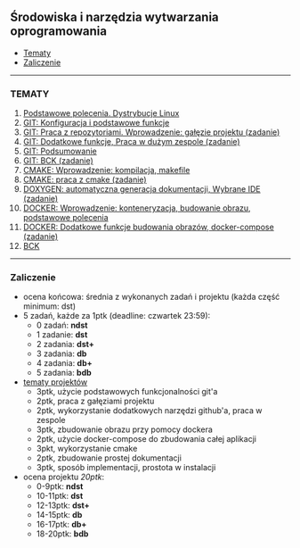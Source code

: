 ## Środowiska i narzędzia wytwarzania oprogramowania


- [Tematy](#Tematy)
- [Zaliczenie](#Zaliczenie)


---

### TEMATY

1. [Podstawowe polecenia. Dystrybucje Linux](Zajęcia_1/README.md)
2. [GIT: Konfiguracja i podstawowe funkcje](Zajęcia_2/README.md)
3. [GIT: Praca z repozytoriami. Wprowadzenie: gałęzie projektu (zadanie)](Zajęcia_3/README.md)
4. [GIT: Dodatkowe funkcje, Praca w dużym zespole (zadanie)](Zajęcia_4/README.md)
5. [GIT: Podsumowanie](Zajęcia_5/README.md)
6. [GIT: BCK (zadanie)](Zajęcia_6/README.md)
7. [CMAKE: Wprowadzenie: kompilacja, makefile](Zajęcia_7/README.md)
8. [CMAKE: praca z cmake (zadanie)](Zajęcia_8/README.md)
9. [DOXYGEN: automatyczna generacja dokumentacji, Wybrane IDE (zadanie)](Zajęcia_9/README.md)
10. [DOCKER: Wprowadzenie: konteneryzacja, budowanie obrazu, podstawowe polecenia](Zajęcia_10/README.md)
11. [DOCKER: Dodatkowe funkcje budowania obrazów, docker-compose (zadanie)](Zajęcia_11/README.md)
12. [BCK](Zajęcia_12/README.md)

---

### Zaliczenie

- ocena końcowa: średnia z wykonanych zadań i projektu (każda część minimum: dst)
- 5 zadań, każde za 1ptk (deadline: czwartek 23:59):
	- 0 zadań: **ndst**
	- 1 zadanie: **dst**
	- 2 zadania: **dst+**
	- 3 zadania: **db**
	- 4 zadania: **db+**
	- 5 zadania: **bdb**
- [tematy projektów](tematy_projektów.md)
	- 3ptk, użycie podstawowych funkcjonalności git'a
	- 2ptk, praca z gałęziami projektu
	- 2ptk, wykorzystanie dodatkowych narzędzi github'a, praca w zespole
	- 3ptk, zbudowanie obrazu przy pomocy dockera
	- 2ptk, użycie docker-compose do zbudowania całej aplikacji
	- 3pkt, wykorzystanie cmake
	- 2ptk, zbudowanie prostej dokumentacji
	- 3ptk, sposób implementacji, prostota w instalacji
- ocena projektu *20ptk*:
	- 0-9ptk: **ndst**
	- 10-11ptk: **dst**
	- 12-13ptk: **dst+**
	- 14-15ptk: **db**
	- 16-17ptk: **db+**
	- 18-20ptk: **bdb**

